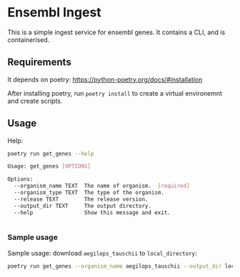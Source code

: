 # Ensembl Ingest

This is a simple ingest service for ensembl genes. It contains a CLI, and is containerised.

## Requirements

It depends on poetry: https://python-poetry.org/docs/#installation

After installing poetry, run `poetry install` to create a virtual environemnt and create scripts.

## Usage

Help:
```bash
poetry run get_genes --help

Usage: get_genes [OPTIONS]

Options:
  --organism_name TEXT  The name of organism.  [required]
  --organism_type TEXT  The type of the organism.
  --release TEXT        The release version.
  --output_dir TEXT     The output directory.
  --help                Show this message and exit.
  
```

### Sample usage
Sample usage: download `aegilops_tauschii` to `local_directory`:

```bash
poetry run get_genes --organism_name aegilops_tauschii --output_dir local_directory
```

